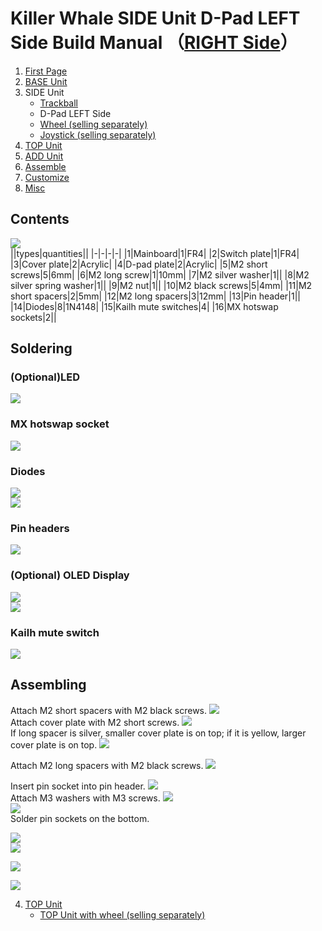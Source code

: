 
# Killer Whale SIDE Unit D-Pad LEFT Side Build Manual （[RIGHT Side](../rightside/3_SIDE_DPAD.md)）

1. [First Page](../README_EN.md)
2. [BASE Unit](../leftside/2_BASE.md)
3. SIDE Unit
   - [Trackball](../leftside/3_SIDE_TRACKBALL.md)
   - D-Pad LEFT Side
   - [Wheel (selling separately)](../leftside/3_SIDE_WHEEL.md)
   - [Joystick (selling separately)](../leftside/3_SIDE_JOYSTICK.md)
4. [TOP Unit](../leftside/4_TOP.md)
5. [ADD Unit](../leftside/5_ADD.md)
6. [Assemble](../leftside/6_ASSEMBLE.md)
7. [Customize](../leftside/7_CUSTOM.md)
8. [Misc](../leftside/8_MISC.md)

## Contents
![](../img/d-pad/IMG_5253.jpg)    
||types|quantities||
|-|-|-|-|
|1|Mainboard|1|FR4|
|2|Switch plate|1|FR4|
|3|Cover plate|2|Acrylic|
|4|D-pad plate|2|Acrylic|
|5|M2 short screws|5|6mm|
|6|M2 long screw|1|10mm|
|7|M2 silver washer|1||
|8|M2 silver spring washer|1||
|9|M2 nut|1||
|10|M2 black screws|5|4mm|
|11|M2 short spacers|2|5mm|
|12|M2 long spacers|3|12mm|
|13|Pin header|1||
|14|Diodes|8|1N4148|
|15|Kailh mute switches|4|
|16|MX hotswap sockets|2||

## Soldering
### (Optional)LED 
![](../img/d-pad/IMG_5262.jpg)  

### MX hotswap socket
![](../img/d-pad/IMG_5263.jpg)  

### Diodes
![](../img/d-pad/IMG_5265.jpg)  
![](../img/d-pad/IMG_5269.jpg)  

### Pin headers
![](../img/d-pad/IMG_5276.jpg)  
### (Optional) OLED Display
![](../img/d-pad/IMG_5282.jpg)  
![](../img/trackball/IMG_5116.jpg)  


### Kailh mute switch
![](../img/d-pad/IMG_5285.jpg)  

## Assembling
Attach M2 short spacers with M2 black screws.
![](../img/d-pad/IMG_5291.jpg)  
Attach cover plate with M2 short screws.
![](../img/d-pad/IMG_5313.jpg)  
If long spacer is silver, smaller cover plate is on top; if it is yellow, larger cover plate is on top.
![](../img/d-pad/IMG_6245.jpg)  

Attach M2 long spacers with M2 black screws.
![](../img/d-pad/IMG_5315.jpg)  
   
Insert pin socket into pin header.
![](../img/d-pad/IMG_5296.jpg)  
Attach M3 washers with M3 screws.
![](../img/trackball/IMG_5169.jpg)   
![](../img/d-pad/IMG_5318.jpg)  
Solder pin sockets on the bottom.

![](../img/trackball/IMG_5184.jpg)   
![](../img/d-pad/IMG_5320.jpg)  

  
![](../img/d-pad/IMG_5297.jpg)  

![](../img/d-pad/IMG_5322.jpg)  
 
4. [TOP Unit](../leftside/4_TOP.md)
   - [TOP Unit with wheel (selling separately)](../leftside/4_TOP_WHEEL.md)


